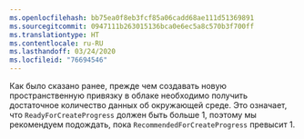 ```yaml
---
ms.openlocfilehash: bb75ea0f8eb3fcf85a06cadd68ae111d51369891
ms.sourcegitcommit: 0947111b263015136bca0e6ec5a8c570b3f700ff
ms.translationtype: HT
ms.contentlocale: ru-RU
ms.lasthandoff: 03/24/2020
ms.locfileid: "76694546"
---
```

Как было сказано ранее, прежде чем создавать новую пространственную привязку в облаке необходимо получить достаточное количество данных об окружающей среде. Это означает, что `ReadyForCreateProgress` должен быть больше 1, поэтому мы рекомендуем подождать, пока `RecommendedForCreateProgress` превысит 1.
